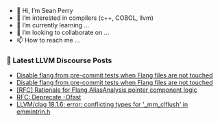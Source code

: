 - 👋 Hi, I’m Sean Perry
- 👀 I’m interested in compilers (c++, COBOL, llvm)
- 🌱 I’m currently learning ...
- 💞️ I’m looking to collaborate on ...
- 📫 How to reach me ...

<!---
s66perry/s66perry is a ✨ special ✨ repository because its `README.md` (this file) appears on your GitHub profile.
You can click the Preview link to take a look at your changes.
--->
### 📕 Latest LLVM Discourse Posts

<!-- DISCOURSE-LLVM:START -->
- [Disable flang from pre-commit tests when Flang files are not touched](https://discourse.llvm.org/t/disable-flang-from-pre-commit-tests-when-flang-files-are-not-touched/79251#post_3)
- [Disable flang from pre-commit tests when Flang files are not touched](https://discourse.llvm.org/t/disable-flang-from-pre-commit-tests-when-flang-files-are-not-touched/79251#post_2)
- [[RFC] Rationale for Flang AliasAnalysis pointer component logic](https://discourse.llvm.org/t/rfc-rationale-for-flang-aliasanalysis-pointer-component-logic/79252#post_2)
- [RFC: Deprecate -Ofast](https://discourse.llvm.org/t/rfc-deprecate-ofast/78687?page=4#post_70)
- [LLVM/clag 18.1.6: error: conflicting types for &#39;_mm_clflush&#39; in emmintrin.h](https://discourse.llvm.org/t/llvm-clag-18-1-6-error-conflicting-types-for-mm-clflush-in-emmintrin-h/79254#post_1)
<!-- DISCOURSE-LLVM:END -->
